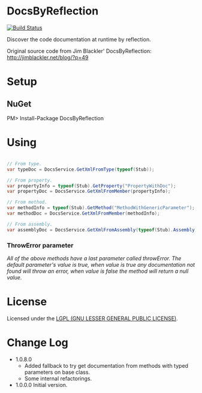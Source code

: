 DocsByReflection
================
[![Build Status](https://travis-ci.org/giacomelli/DocsByReflection.png?branch=master)](https://travis-ci.org/giacomelli/DocsByReflection)

Discover the code documentation at runtime by reflection. 

Original source code from Jim Blackler' DocsByReflection: http://jimblackler.net/blog/?p=49

Setup
========

NuGet
------
PM> Install-Package DocsByReflection


Using
========
```c#

// From type.
var typeDoc = DocsService.GetXmlFromType(typeof(Stub));

// From property.
var propertyInfo = typeof(Stub).GetProperty("PropertyWithDoc");
var propertyDoc = DocsService.GetXmlFromMember(propertyInfo);

// From method.
var methodInfo = typeof(Stub).GetMethod("MethodWithGenericParameter");
var methodDoc = DocsService.GetXmlFromMember(methodInfo);

// From assembly.
var assemblyDoc = DocsService.GetXmlFromAssembly(typeof(Stub).Assembly);

```

### ThrowError parameter
*All of the above methods have a last parameter called throwError. The default parameter's value is true, when value is true any documentation not found will throw an error, when value is false the method will return a null value.*


License
========
Licensed under the [LGPL (GNU LESSER GENERAL PUBLIC LICENSE)](http://www.gnu.org/licenses/lgpl-3.0-standalone.html).

Change Log
========
* 1.0.8.0 
	* Added fallback to try get documentation from methods with typed parameters on base class.
	* Some internal refactorings.
* 1.0.0.0 Initial version.
